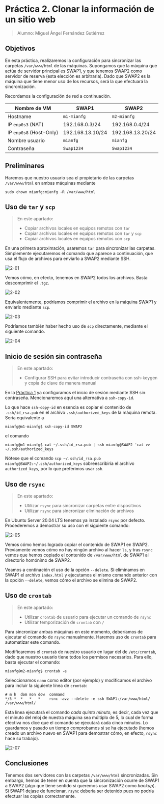 # Práctica 2. Clonar la información de un sitio web

> Alumno: Miguel Ángel Fernández Gutiérrez

## Objetivos

En esta práctica, realizaremos la configuración para sincronizar las carpetas `/var/www/html` de las máquinas. Supongamos que la máquina que actúa de servidor principal es SWAP1, y que tenemos SWAP2 como servidor de reserva (esta elección es arbitraria). Dado que SWAP2 es la máquina que tiene menor uso de los recursos, será la que efectuará la sincronización.

Recordamos la configuración de red a continuación.

| Nombre de VM | SWAP1 | SWAP2 |
| --- | --- | --- |
| Hostname | `m1-mianfg` | `m2-mianfg` |
| IP `enp0s3` (NAT) | 192.168.0.3/24 | 192.168.0.4/24 |
| IP `enp0s8` (Host-Only) | 192.168.13.10/24 | 192.168.13.20/24 |
| Nombre usuario | `mianfg` | `mianfg` |
| Contraseña | `Swap1234` | `Swap1234` |

## Preliminares

Haremos que nuestro usuario sea el propietario de las carpetas `/var/www/html` en ambas máquinas mediante

```
sudo chown mianfg:mianfg -R /var/www/html
```

## Uso de `tar` y `scp`

> En este apartado:
>
> * Copiar archivos locales en equipos remotos con `tar`
> * Copiar archivos locales en equipos remotos con `tar` y `scp`
> * Copiar archivos locales en equipos remotos con `scp`

En una primera aproximación, usaremos `tar` para sincronizar las carpetas. Simplemente ejecutaremos el comando que aparece a continuación, que usa el flujo de archivos para enviarlo a SWAP2 mediante SSH.

![2-01](./img/2-01.png)

Vemos cómo, en efecto, tenemos en SWAP2 todos los archivos. Basta descomprimir el `.tgz`.

![2-02](./img/2-02.png)

Equivalentemente, podríamos comprimir el archivo en la máquina SWAP1 y enviarlo mediante `scp`.

![2-03](./img/2-03.png)

Podríamos también haber hecho uso de `scp` directamente, mediante el siguiente comando.

![2-04](./img/2-04.png)

## Inicio de sesión sin contraseña

> En este apartado:
>
> * Configurar SSH para evitar introducir contraseña con ssh-keygen y copia de clave de manera manual

En la [Práctica 1](../p1.md) ya configuramos el inicio de sesión mediante SSH sin contraseña. Mencionaremos aquí una alternativa a `ssh-copy-id`.

Lo que hace `ssh-copy-id` en esencia es copiar el contenido de `.ssh/id_rsa.pub` en el archivo `.ssh/authorized_keys` de la máquina remota. Sería equivalente a

```
mianfg@m1-mianfg$ ssh-copy-id SWAP2
```

el comando

```
mianfg@m1-mianfg$ cat ~/.ssh/id_rsa.pub | ssh mianfg@SWAP2 'cat >> ~/.ssh/authorized_keys
```

Nótese que el comando `scp ~/.ssh/id_rsa.pub mianfg@SWAP2:~/.ssh/authorized_keys` sobreescribiría el archivo `authorized_keys`, por lo que preferimos usar `ssh`.

## Uso de `rsync`

> En este apartado:
>
> * Utilizar `rsync` para sincronizar carpetas entre dispositivos
> * Utilizar `rsync` para sincronizar eliminación de archivos

En Ubuntu Server 20.04 LTS tenemos ya instalado `rsync` por defecto. Procederemos a demostrar su uso con el siguiente comando:

![2-05](./img/2-05.png)

Vemos cómo hemos logrado copiar el contenido de SWAP1 en SWAP2. Previamente vemos cómo no hay ningún archivo al hacer `ls`, y tras `rsync` vemos que hemos copiado el contenido de `/var/www/html` de SWAP1 al directorio homónimo de SWAP2.

Veamos a continación el uso de la opción `--delete`. Si eliminamos en SWAP1 el archivo `index.html` y ejecutamos el mismo comando anterior con la opción `--delete`, vemos cómo el archivo se elimina de SWAP2.

## Uso de `crontab`

> En este apartado:
>
> * Utilizar `crontab` de usuario para ejecutar un comando de `rsync`
> * Utilizar temporización de `crontab` con `/`

Para sincronizar ambas máquinas en este momento, deberíamos de ejecutar el comando de `rsync` manualmente. Haremos uso de `crontab` para automatizar este comando.

Modificaremos el `crontab` de nuestro usuario en lugar del de `/etc/crontab`, dado que nuestro usuario tiene todos los permisos necesarios. Para ello, basta ejecutar el comando:

```
mianfg@m2-mianfg$ crontab -e
```

Seleccionamos `nano` como editor (por ejemplo) y modificamos el archivo para incluir la siguiente línea de `crontab`:

```
# m h  dom mon dow  command
*/5 *  *   *   *    rsnc -avz --delete -e ssh SWAP1:/var/www/html/ /var/www/html/
```

Esta línea ejecutará el comando _cada quinto minuto_, es decir, cada vez que el minuto del reloj de nuestra máquina sea múltiplo de 5, lo cual de forma efectiva nos dice que el comando se ejecutará cada cinco minutos. Lo guardamos y pasado un tiempo comprobamos si se ha ejecutado (hemos creado un archivo nuevo en SWAP1 para demostrar cómo, en efecto, `rsync` hace su trabajo).

![2-07](./img/2-07.png)

## Conclusiones

Tenemos dos servidores con las carpetas `/var/www/html` sincronizadas. Sin embargo, hemos de tener en cuenta que la sincronización ocurre de SWAP1 a SWAP2 (algo que tiene sentido si queremos usar SWAP2 como _backup_). Si SWAP1 dejase de funcionar, `rsync` debería ser detenido pues no podría efectuar las copias correctamente.
